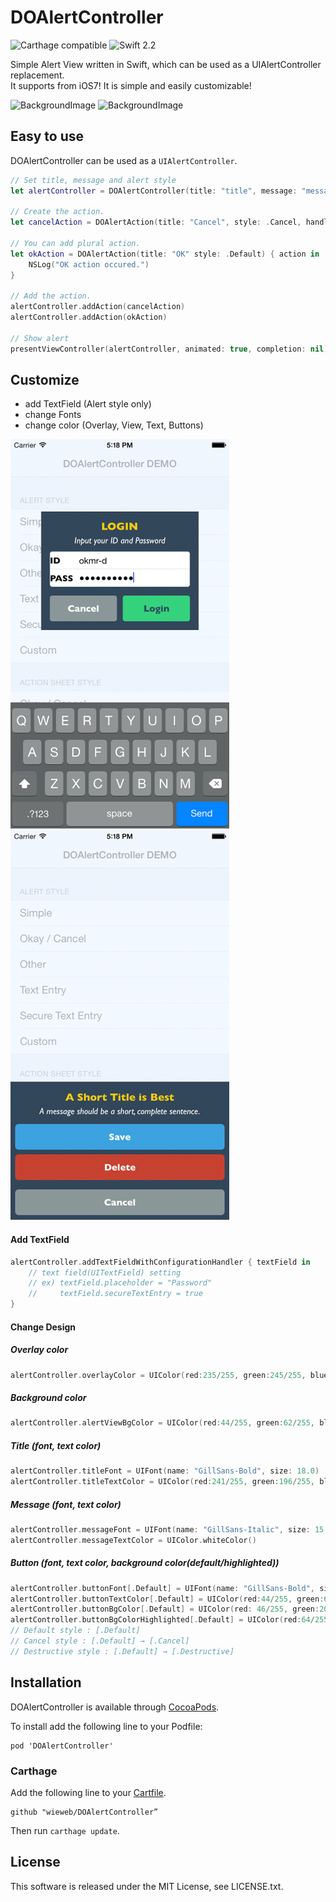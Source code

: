 # DOAlertController
![Carthage compatible](https://img.shields.io/badge/Carthage-compatible-4BC51D.svg?style=flat)
![Swift 2.2](https://img.shields.io/badge/Swift-2.2-orange.svg)

Simple Alert View written in Swift, which can be used as a UIAlertController replacement.  
It supports from iOS7! It is simple and easily customizable!

![BackgroundImage](https://raw.githubusercontent.com/okmr-d/okmr-d.github.io/master/img/DOAlertController/Alert.gif) ![BackgroundImage](https://raw.githubusercontent.com/okmr-d/okmr-d.github.io/master/img/DOAlertController/ActionSheet.gif)

## Easy to use
DOAlertController can be used as a `UIAlertController`.
```swift
// Set title, message and alert style
let alertController = DOAlertController(title: "title", message: "message", preferredStyle: .Alert)

// Create the action.
let cancelAction = DOAlertAction(title: "Cancel", style: .Cancel, handler: nil)

// You can add plural action.
let okAction = DOAlertAction(title: "OK" style: .Default) { action in
    NSLog("OK action occured.")
}

// Add the action.
alertController.addAction(cancelAction)
alertController.addAction(okAction)

// Show alert
presentViewController(alertController, animated: true, completion: nil)
```

## Customize

* add TextField (Alert style only)
* change Fonts
* change color (Overlay, View, Text, Buttons)

![BackgroundImage](https://raw.githubusercontent.com/okmr-d/okmr-d.github.io/master/img/DOAlertController/CustomAlert.png)
![BackgroundImage](https://raw.githubusercontent.com/okmr-d/okmr-d.github.io/master/img/DOAlertController/CustomActionSheet.png)

#### Add TextField
```swift
alertController.addTextFieldWithConfigurationHandler { textField in
    // text field(UITextField) setting
    // ex) textField.placeholder = "Password"
    //     textField.secureTextEntry = true
}
```

#### Change Design
##### Overlay color
```swift
alertController.overlayColor = UIColor(red:235/255, green:245/255, blue:255/255, alpha:0.7)
```
##### Background color
```swift
alertController.alertViewBgColor = UIColor(red:44/255, green:62/255, blue:80/255, alpha:1)
```
##### Title (font, text color)
```swift
alertController.titleFont = UIFont(name: "GillSans-Bold", size: 18.0)
alertController.titleTextColor = UIColor(red:241/255, green:196/255, blue:15/255, alpha:1)
```
##### Message (font, text color)
```swift
alertController.messageFont = UIFont(name: "GillSans-Italic", size: 15.0)
alertController.messageTextColor = UIColor.whiteColor()
```
##### Button (font, text color, background color(default/highlighted))
```swift
alertController.buttonFont[.Default] = UIFont(name: "GillSans-Bold", size: 16.0)
alertController.buttonTextColor[.Default] = UIColor(red:44/255, green:62/255, blue:80/255, alpha:1)
alertController.buttonBgColor[.Default] = UIColor(red: 46/255, green:204/255, blue:113/255, alpha:1)
alertController.buttonBgColorHighlighted[.Default] = UIColor(red:64/255, green:212/255, blue:126/255, alpha:1)
// Default style : [.Default]
// Cancel style : [.Default] → [.Cancel]
// Destructive style : [.Default] → [.Destructive]
```

## Installation
DOAlertController is available through [CocoaPods](http://cocoapods.org).

To install add the following line to your Podfile:
```
pod 'DOAlertController'
```
### Carthage

Add the following line to your [Cartfile](https://github.com/Carthage/Carthage/blob/master/Documentation/Artifacts.md#cartfile).

```
github "wieweb/DOAlertController”
```

Then run `carthage update`.

## License
This software is released under the MIT License, see LICENSE.txt.
